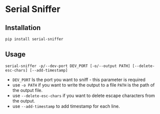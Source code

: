 # Serial Sniffer

## Installation

```shell
pip install serial-sniffer
```

## Usage

```shell
serial-sniffer -p/--dev-port DEV_PORT [-o/--output PATH] [--delete-esc-chars] [--add-timestamp]
```

- `DEV_PORT` Is the port you want to sniff - this parameter is required
- use `-o PATH` if you want to write the output to a file `PATH` is the path of the output file.
- use `--delete-esc-chars` if you want to delete escape characters from the output.
- use `--add-timestamp` to add timestamp for each line.
